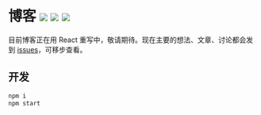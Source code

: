 # 博客 [![][badges: travis ci]][links: travis ci] [![][badges: github issues open]][links: github issues open] [![][badges: github issues closed]][links: github issues closed]

目前博客正在用 React 重写中，敬请期待。现在主要的想法、文章、讨论都会发到 [issues][]，可移步查看。

## 开发 

```bash
npm i 
npm start 
```

[issues]: https://github.com/linesh-simplicity/linesh-simplicity.github.io/issues
[badges: travis ci]: https://img.shields.io/travis/linesh-simplicity/blog.svg?branch=master
[links: travis ci]: https://travis-ci.org/linesh-simplicity/blog
[badges: github issues open]: https://img.shields.io/github/issues/linesh-simplicity/linesh-simplicity.github.io.svg
[links: github issues open]: https://github.com/linesh-simplicity/linesh-simplicity.github.io/issues?q=is%3Aissue+is%3Aopen
[badges: github issues closed]: https://img.shields.io/github/issues-closed/linesh-simplicity/linesh-simplicity.github.io.svg
[links: github issues closed]: https://github.com/linesh-simplicity/linesh-simplicity.github.io/issues?q=is%3Aissue+is%3Aclosed
